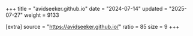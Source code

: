 +++
title = "avidseeker.github.io"
date = "2024-07-14"
updated = "2025-07-27"
weight = 9133

[extra]
source = "https://avidseeker.github.io/"
ratio = 85
size = 9
+++
